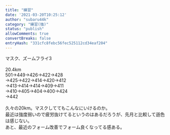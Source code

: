 ```yaml
---
title: "練習"
date: '2021-03-20T10:25:12'
author: "subaru44k"
category: "練習(強)"
status: "publish"
allowComments: true
convertBreaks: false
entryHash: "331cfc8febc56fec525112cd34eaf204"
---
```

マスク、ズームフライ3<br>
<br>
20.4km<br>
501→449→426→422→428<br>
→425→422→414→420→412<br>
→413→414→414→409→411<br>
→410→405→404→400→424<br>
→442<br>
<br>
久々の20km。マスクしててもこんなにいけるのか。<br>
最近は強度弱いので疲労抜けてるというのはあるだろうが、先月と比較して遜色は感じない。<br>
あと、最近のフォーム改善でフォーム良くなってる感ある。
